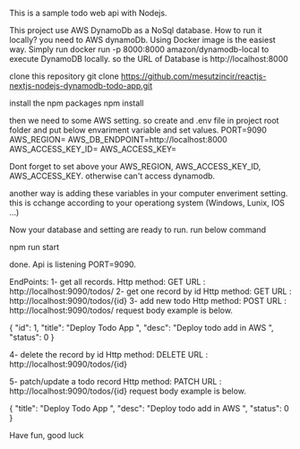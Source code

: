 This is a sample todo web api with Nodejs.

This project use AWS DynamoDb as a NoSql database.
How to run it locally?
you need to AWS dynamoDb. Using Docker image is the easiest way.
Simply run docker run -p 8000:8000 amazon/dynamodb-local to execute DynamoDB locally. so the URL of Database is http://localhost:8000

clone this repository
git clone https://github.com/mesutzincir/reactjs-nextjs-nodejs-dynamodb-todo-app.git

install the npm packages
npm install

then we need to some AWS setting. so create and .env file in project root folder and put below envariment variable and set values.
PORT=9090
AWS_REGION=
AWS_DB_ENDPOINT=http://localhost:8000
AWS_ACCESS_KEY_ID=
AWS_ACCESS_KEY=

Dont forget to set above your AWS_REGION, AWS_ACCESS_KEY_ID, AWS_ACCESS_KEY. otherwise can't access dynamodb.

another way is adding these variables in your computer enveriment setting. this is cchange according to your operationg system (Windows, Lunix, IOS ...)

Now your database and setting are ready to run.
run below command

npm run start

done. Api is listening PORT=9090.

EndPoints:
1- get all records.
Http method: GET URL : http://localhost:9090/todos/
2- get one record by id
Http method: GET URL : http://localhost:9090/todos/{id}
3- add new todo
Http method: POST URL : http://localhost:9090/todos/
request body example is below.

{
"id": 1,
"title": "Deploy Todo App ",
"desc": "Deploy todo add in AWS ",
"status": 0
}

4- delete the record by id
Http method: DELETE URL : http://localhost:9090/todos/{id}

5- patch/update a todo record
Http method: PATCH URL : http://localhost:9090/todos/{id}
request body example is below.

{
"title": "Deploy Todo App ",
"desc": "Deploy todo add in AWS ",
"status": 0
}

Have fun, good luck
